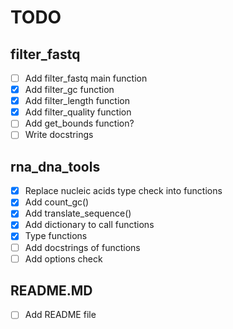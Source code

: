# TODO

## filter_fastq

- [ ] Add filter_fastq main function
- [X] Add filter_gc function
- [x] Add filter_length function
- [X] Add filter_quality function
- [ ] Add get_bounds function?
- [ ] Write docstrings

## rna_dna_tools

- [x] Replace nucleic acids type check into functions
- [x] Add count_gc()
- [x] Add translate_sequence()
- [x] Add dictionary to call functions
- [x] Type functions
- [ ] Add docstrings of functions
- [ ] Add options check
  
## README.MD

- [ ] Add README file
